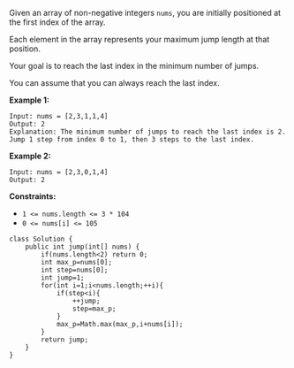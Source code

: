 Given an array of non-negative integers `nums`, you are initially positioned at the first index of the array.

Each element in the array represents your maximum jump length at that position.

Your goal is to reach the last index in the minimum number of jumps.

You can assume that you can always reach the last index.

 

**Example 1:**

```
Input: nums = [2,3,1,1,4]
Output: 2
Explanation: The minimum number of jumps to reach the last index is 2. Jump 1 step from index 0 to 1, then 3 steps to the last index.
```

**Example 2:**

```
Input: nums = [2,3,0,1,4]
Output: 2
```

 

**Constraints:**

- `1 <= nums.length <= 3 * 104`
- `0 <= nums[i] <= 105`



```
class Solution {
    public int jump(int[] nums) {
        if(nums.length<2) return 0;
        int max_p=nums[0];
        int step=nums[0];
        int jump=1;
        for(int i=1;i<nums.length;++i){
            if(step<i){
                ++jump;
                step=max_p;
            }
            max_p=Math.max(max_p,i+nums[i]);
        }
        return jump;
    }
}
```


